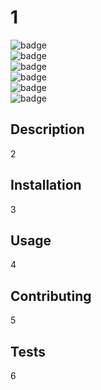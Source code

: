 # 1
  ![badge](https://img.shields.io/github/languages/top/undefined/undefined)
  <br> 
  ![badge](https://img.shields.io/github/languages/count/undefined/undefined)
  <br>
  ![badge](https://img.shields.io/github/issues/undefined/undefined)
  <br>
  ![badge](https://img.shields.io/github/issues-closed/undefined/undefined)
  <br>
  ![badge](https://img.shields.io/github/last-commit/undefined/undefined)
  <br>
  ![badge](https://img.shields.io/badge/license-MIT-important)
  
## Description
2
## Installation
3
## Usage
4
## Contributing
5
## Tests
6
